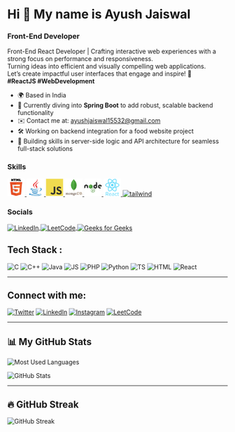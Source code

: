 <h1 align="left">Hi 👋 My name is Ayush Jaiswal</h1>
<h3 align="left">Front-End Developer</h3>

<p align="left">
  Front-End React Developer | Crafting interactive web experiences with a strong focus on performance and responsiveness.<br>
  Turning ideas into efficient and visually compelling web applications.<br>
  Let’s create impactful user interfaces that engage and inspire! 🚀 <br>
  <strong>#ReactJS #WebDevelopment</strong>
</p>

- 🌍 Based in India  
- 🌱 Currently diving into <strong>Spring Boot</strong> to add robust, scalable backend functionality  
- ✉️ Contact me at: [ayushjaiswal15532@gmail.com](mailto:ayushjaiswal15532@gmail.com)  
- 🛠 Working on backend integration for a food website project  
- 🚀 Building skills in server-side logic and API architecture for seamless full-stack solutions  

<h3 align="left">Skills</h3>
<p align="left">  
  <a href="https://www.w3.org/html/" target="_blank" rel="noreferrer">
    <img src="https://raw.githubusercontent.com/devicons/devicon/master/icons/html5/html5-original-wordmark.svg" alt="html5" width="40" height="40"/>
  </a> 
  <a href="https://www.java.com" target="_blank" rel="noreferrer">
    <img src="https://raw.githubusercontent.com/devicons/devicon/master/icons/java/java-original.svg" alt="java" width="40" height="40"/>
  </a> 
  <a href="https://developer.mozilla.org/en-US/docs/Web/JavaScript" target="_blank" rel="noreferrer">
    <img src="https://raw.githubusercontent.com/devicons/devicon/master/icons/javascript/javascript-original.svg" alt="javascript" width="40" height="40"/>
  </a> 
  <a href="https://www.mongodb.com/" target="_blank" rel="noreferrer">
    <img src="https://raw.githubusercontent.com/devicons/devicon/master/icons/mongodb/mongodb-original-wordmark.svg" alt="mongodb" width="40" height="40"/>
  </a> 
  <a href="https://nodejs.org" target="_blank" rel="noreferrer">
    <img src="https://raw.githubusercontent.com/devicons/devicon/master/icons/nodejs/nodejs-original-wordmark.svg" alt="nodejs" width="40" height="40"/>
  </a> 
  <a href="https://reactjs.org/" target="_blank" rel="noreferrer">
    <img src="https://raw.githubusercontent.com/devicons/devicon/master/icons/react/react-original-wordmark.svg" alt="react" width="40" height="40"/>
  </a> 
  <a href="https://tailwindcss.com/" target="_blank" rel="noreferrer">
    <img src="https://www.vectorlogo.zone/logos/tailwindcss/tailwindcss-icon.svg" alt="tailwind" width="40" height="40"/>
  </a>
</p>

<h3 align="left">Socials</h3>
<p align="left">
  <a href="https://www.linkedin.com/in/ayush-jaiswal155/" target="_blank" rel="noreferrer">
    <img align="center" src="https://raw.githubusercontent.com/rahuldkjain/github-profile-readme-generator/master/src/images/icons/Social/linked-in-alt.svg" alt="LinkedIn" height="30" width="40"/>
  </a>
  <a href="https://leetcode.com/u/ayushjaiswal15532/" target="_blank" rel="noreferrer">
    <img align="center" src="https://raw.githubusercontent.com/rahuldkjain/github-profile-readme-generator/master/src/images/icons/Social/leet-code.svg" alt="LeetCode" height="30" width="40"/>
  </a>
  <a href="https://www.geeksforgeeks.org/user/ayushjaisuvor/" target="_blank" rel="noreferrer">
    <img align="center" src="https://raw.githubusercontent.com/rahuldkjain/github-profile-readme-generator/master/src/images/icons/Social/geeks-for-geeks.svg" alt="Geeks for Geeks" height="30" width="40"/>
  </a>
</p>

## Tech Stack :

<!-- Add icons as images or shields. You can use shields.io or your own icons -->
<img src="https://cdn.jsdelivr.net/gh/devicons/devicon/icons/c/c-original.svg" alt="C" width="30" height="30"/>
<img src="https://cdn.jsdelivr.net/gh/devicons/devicon/icons/cplusplus/cplusplus-original.svg" alt="C++" width="30" height="30"/>
<img src="https://cdn.jsdelivr.net/gh/devicons/devicon/icons/java/java-original.svg" alt="Java" width="30" height="30"/>
<img src="https://cdn.jsdelivr.net/gh/devicons/devicon/icons/javascript/javascript-original.svg" alt="JS" width="30" height="30"/>
<img src="https://cdn.jsdelivr.net/gh/devicons/devicon/icons/php/php-original.svg" alt="PHP" width="30" height="30"/>
<img src="https://cdn.jsdelivr.net/gh/devicons/devicon/icons/python/python-original.svg" alt="Python" width="30" height="30"/>
<img src="https://cdn.jsdelivr.net/gh/devicons/devicon/icons/typescript/typescript-original.svg" alt="TS" width="30" height="30"/>
<img src="https://cdn.jsdelivr.net/gh/devicons/devicon/icons/html5/html5-original.svg" alt="HTML" width="30" height="30"/>
<img src="https://cdn.jsdelivr.net/gh/devicons/devicon/icons/react/react-original.svg" alt="React" width="30" height="30"/>
<!-- Add more icons similarly -->

---

## Connect with me:

[![Twitter](https://img.shields.io/badge/Twitter-1DA1F2?style=for-the-badge&logo=twitter&logoColor=white)](https://twitter.com/yourusername)
[![LinkedIn](https://img.shields.io/badge/LinkedIn-0A66C2?style=for-the-badge&logo=linkedin&logoColor=white)](https://linkedin.com/in/yourusername)
[![Instagram](https://img.shields.io/badge/Instagram-E4405F?style=for-the-badge&logo=instagram&logoColor=white)](https://instagram.com/yourusername)
[![LeetCode](https://img.shields.io/badge/LeetCode-FFA116?style=for-the-badge&logo=leetcode&logoColor=black)](https://leetcode.com/yourusername)

---

## 📊 My GitHub Stats

<!-- GitHub stats cards - you can customize these from https://github.com/anuraghazra/github-readme-stats -->

![Most Used Languages](https://github-readme-stats.vercel.app/api/top-langs/?username=yourusername&layout=compact&theme=dark)

![GitHub Stats](https://github-readme-stats.vercel.app/api?username=yourusername&show_icons=true&theme=dark)

---

## 🔥 GitHub Streak

![GitHub Streak](https://github-readme-streak-stats.herokuapp.com/?user=yourusername&theme=dark)

